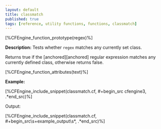 ```yaml
---
layout: default
title: classmatch
published: true
tags: [reference, utility functions, functions, classmatch]
---
```


[%CFEngine_function_prototype(regex)%]

**Description:** Tests whether `regex` matches any currently set class.

Returns true if the [anchored][anchored] regular expression matches any 
currently defined class, otherwise returns false.

[%CFEngine_function_attributes(text)%]

**Example:**

[%CFEngine_include_snippet(classmatch.cf, #\+begin_src cfengine3, .*end_src)%]

Output:

[%CFEngine_include_snippet(classmatch.cf, #\+begin_src\s+example_output\s*, .*end_src)%]

